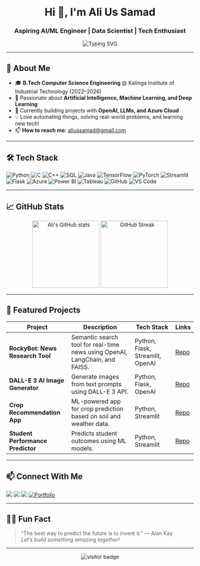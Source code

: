 <h1 align="center">Hi 👋, I'm Ali Us Samad</h1>
<h3 align="center">Aspiring AI/ML Engineer | Data Scientist | Tech Enthusiast</h3>

<p align="center">
  <img src="https://readme-typing-svg.demolab.com?font=Fira+Code&duration=3000&pause=1000&color=36BCF7&center=true&vCenter=true&width=435&lines=Welcome+to+my+GitHub+Profile!;AI+%7C+ML+%7C+Deep+Learning+Projects;Let's+build+the+future+together!" alt="Typing SVG" />
</p>

---

## 🚀 About Me

- 🎓 **B.Tech Computer Science Engineering** @ Kalinga Institute of Industrial Technology (2022–2026)
- 🤖 Passionate about **Artificial Intelligence, Machine Learning, and Deep Learning**
- 🌱 Currently building projects with **OpenAI, LLMs, and Azure Cloud**
- 💡 Love automating things, solving real-world problems, and learning new tech!
- 📫 **How to reach me:** aliussamad@gmail.com

---

## 🛠️ Tech Stack

![Python](https://img.shields.io/badge/-Python-333?style=flat&logo=python)
![C](https://img.shields.io/badge/-C-333?style=flat&logo=c)
![C++](https://img.shields.io/badge/-C++-333?style=flat&logo=cplusplus)
![SQL](https://img.shields.io/badge/-SQL-333?style=flat&logo=mysql)
![Java](https://img.shields.io/badge/-Java-333?style=flat&logo=java)
![TensorFlow](https://img.shields.io/badge/-TensorFlow-333?style=flat&logo=tensorflow)
![PyTorch](https://img.shields.io/badge/-PyTorch-333?style=flat&logo=pytorch)
![Streamlit](https://img.shields.io/badge/-Streamlit-333?style=flat&logo=streamlit)
![Flask](https://img.shields.io/badge/-Flask-333?style=flat&logo=flask)
![Azure](https://img.shields.io/badge/-Azure-333?style=flat&logo=microsoftazure)
![Power BI](https://img.shields.io/badge/-Power%20BI-333?style=flat&logo=powerbi)
![Tableau](https://img.shields.io/badge/-Tableau-333?style=flat&logo=tableau)
![GitHub](https://img.shields.io/badge/-GitHub-333?style=flat&logo=github)
![VS Code](https://img.shields.io/badge/-VS%20Code-333?style=flat&logo=visualstudiocode)

---

## 📈 GitHub Stats

<p align="center">
  <img src="https://github-readme-stats.vercel.app/api?username=alisamad1&show_icons=true&theme=radical" alt="Ali's GitHub stats" height="180"/>
  <img src="https://github-readme-streak-stats.herokuapp.com/?user=alisamad1&theme=radical" alt="GitHub Streak" height="180"/>
</p>

---

## 🌟 Featured Projects

| Project | Description | Tech Stack | Links |
|---------|-------------|------------|-------|
| **RockyBot: News Research Tool** | Semantic search tool for real-time news using OpenAI, LangChain, and FAISS. | Python, Flask, Streamlit, OpenAI | [Repo](https://github.com/alisamad1/RockyBot---News-Research-Tool) |
| **DALL-E 3 AI Image Generator** | Generate images from text prompts using DALL-E 3 API. | Python, Flask, OpenAI | [Repo](https://github.com/alisamad1/DALLE-3-Image-Generator) |
| **Crop Recommendation App** | ML-powered app for crop prediction based on soil and weather data. | Python, Streamlit | [Repo](https://github.com/alisamad1/Crop-Recommendation-App) |
| **Student Performance Predictor** | Predicts student outcomes using ML models. | Python, Streamlit | [Repo](https://github.com/alisamad1/Student-Performance-Predictor) |

---

## 📫 Connect With Me

<p>
  <a href="mailto:aliussamad@gmail.com"><img src="https://img.shields.io/badge/-Email-333?style=flat&logo=gmail" /></a>
  <a href="https://www.linkedin.com/in/ali-samad-841b11301/"><img src="https://img.shields.io/badge/-LinkedIn-333?style=flat&logo=linkedin" /></a>
  <a href="https://github.com/alisamad1"><img src="https://img.shields.io/badge/-GitHub-333?style=flat&logo=github" /></a>
  <a href="https://personal-portfolio-website-two-vert.vercel.app/" target="_blank" rel="noopener noreferrer">
  <img src="https://img.shields.io/badge/Portfolio-Visit-blue?style=for-the-badge&logo=google-chrome" alt="Portfolio" />
</a>

</p>

---

## 🧑‍💻 Fun Fact

> “The best way to predict the future is to invent it.” — Alan Kay  
> *Let’s build something amazing together!*

---

<p align="center">
  <img src="https://visitor-badge.laobi.icu/badge?page_id=alisamad1" alt="visitor badge"/>
</p>
